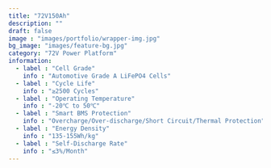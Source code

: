 ```yaml
---
title: "72V150Ah"
description: ""
draft: false
image : "images/portfolio/wrapper-img.jpg"
bg_image: "images/feature-bg.jpg"
category: "72V Power Platform" 
information:
  - label : "Cell Grade"
    info : "Automotive Grade A LiFePO4 Cells"
  - label : "Cycle Life"
    info : "≥2500 Cycles"
  - label : "Operating Temperature"
    info : "-20℃ to 50℃"
  - label : "Smart BMS Protection"
    info : "Overcharge/Over-discharge/Short Circuit/Thermal Protection"
  - label : "Energy Density"
    info : "135-155Wh/kg"
  - label : "Self-Discharge Rate"
    info : "≤3%/Month"
---
```


